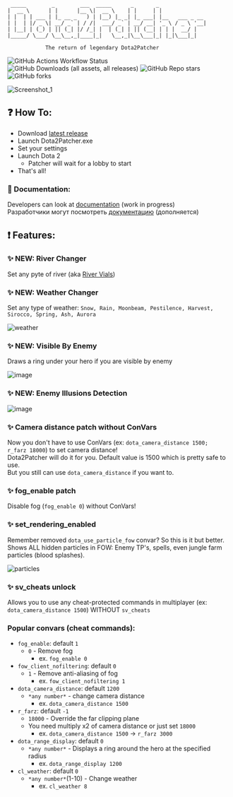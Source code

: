 ```
 _____        _        ___  _____      _       _ 
|  __ \      | |      |__ \|  __ \    | |     | |
| |  | | ___ | |_ __ _   ) | |__) |_ _| |_ ___| |__   ___ _ __ 
| |  | |/ _ \| __/ _` | / /|  ___/ _` | __/ __| '_ \ / _ \ '__|
| |__| | (_) | || (_| |/ /_| |  | (_| | || (__| | | |  __/ |
|_____/ \___/ \__\__,_|____|_|   \__,_|\__\___|_| |_|\___|_|
                                                            
            The return of legendary Dota2Patcher
 ```

![GitHub Actions Workflow Status](https://img.shields.io/github/actions/workflow/status/Wolf49406/Dota2Patcher/msbuild.yml?style=for-the-badge)
![GitHub Downloads (all assets, all releases)](https://img.shields.io/github/downloads/Wolf49406/Dota2Patcher/total?style=for-the-badge)
![GitHub Repo stars](https://img.shields.io/github/stars/Wolf49406/Dota2Patcher?style=for-the-badge)
![GitHub forks](https://img.shields.io/github/forks/Wolf49406/Dota2Patcher?style=for-the-badge)

![Screenshot_1](https://github.com/user-attachments/assets/4d5d5d69-e3e5-4b6b-8ee3-b35683bc7e64)

## ❓ How To:
* Download [latest release](https://github.com/Wolf49406/Dota2Patcher/releases/latest)
* Launch Dota2Patcher.exe
* Set your settings
* Launch Dota 2
	* Patcher will wait for a lobby to start
* That's all!

### 🧾 Documentation:  

Developers can look at [documentation](https://wolf49406.github.io/Dota2Patcher/) (work in progress)  
Разработчики могут посмотреть [документацию](https://wolf49406.github.io/Dota2Patcher/) (дополняется)  

## ❗ Features:

### ✨ NEW: River Changer
Set any pyte of river (aka [River Vials](https://dota2.fandom.com/wiki/River_Vials))

### ✨ NEW: Weather Changer
Set any type of weather: `Snow, Rain, Moonbeam, Pestilence, Harvest, Sirocco, Spring, Ash, Aurora`  

![weather](https://github.com/user-attachments/assets/54b801b6-eb5a-427b-abce-f3268780d759)

### ✨ NEW: Visible By Enemy  
Draws a ring under your hero if you are visible by enemy

![image](https://github.com/user-attachments/assets/051de205-f4fb-440b-b04a-81db3c65bca6)

### ✨ NEW: Enemy Illusions Detection

![image](https://github.com/user-attachments/assets/68fd753a-8f16-439f-9bfa-54542169a9a9)

### ✨ Camera distance patch without ConVars
Now you don't have to use ConVars (ex: `dota_camera_distance 1500; r_farz 18000`) to set camera distance!  
Dota2Patcher will do it for you. Default value is 1500 which is pretty safe to use.  
But you still can use `dota_camera_distance` if you want to.

### ✨ fog_enable patch
Disable fog (`fog_enable 0`) without ConVars!

### ✨ set_rendering_enabled
Remember removed `dota_use_particle_fow` convar? So this is it but better.  
Shows ALL hidden particles in FOW: Enemy TP's, spells, even jungle farm particles (blood splashes).  

![particles](https://i.ibb.co/L08kLBZ/photo-2025-01-04-23-41-17.jpg)

### ✨ sv_cheats unlock
Allows you to use any cheat-protected commands in multiplayer (ex: `dota_camera_distance 1500`) WITHOUT `sv_cheats`

### Popular convars (cheat commands):
* `fog_enable`: default `1`
	* `0` - Remove fog
		* ex. `fog_enable 0`
* `fow_client_nofiltering`: default `0`
	* `1` - Remove anti-aliasing of fog
		* ex. `fow_client_nofiltering 1`
* `dota_camera_distance`: default `1200`
	* `*any number*` - change camera distance
		* ex. `dota_camera_distance 1500`
* `r_farz`: default `-1`
	* `18000` - Override the far clipping plane
	* You need multiply x2 of camera distance or just set `18000`
		* ex. `dota_camera_distance 1500` -> `r_farz 3000`
* `dota_range_display`: default `0`
	* `*any number*` - Displays a ring around the hero at the specified radius
		* ex. `dota_range_display 1200`
* `cl_weather`: default `0`
	* `*any number*`(1-10) - Change weather
		* ex. `cl_weather 8`
